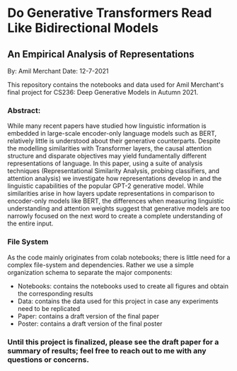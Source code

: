 # Do Generative Transformers Read Like Bidirectional Models
## An Empirical Analysis of Representations

By: Amil Merchant
Date: 12-7-2021

This repository contains the notebooks and data used for Amil Merchant's final project for CS236: Deep Generative Models in Autumn 2021.

### Abstract: 

While many recent papers have studied how linguistic information is embedded in large-scale encoder-only language models such as BERT, relatively little is understood about their generative counterparts. Despite the modelling similarities with Transformer layers, the causal attention structure and disparate objectives may yield fundamentally different representations of language. In this paper, using a suite of analysis techniques (Representational Similarity Analysis, probing classifiers, and attention analysis) we investigate how representations develop in and the linguistic capabilities of the popular GPT-2 generative model. While similarities arise in how layers update representations in comparison to encoder-only models like BERT, the differences when measuring linguistic understanding and attention weights suggest that generative models are too narrowly focused on the next word to create a complete understanding of the entire input.

### File System

As the code mainly originates from colab notebooks; there is little need for a complex file-system and dependencies. Rather we use a simple organization schema to separate the major components:

- Notebooks: contains the notebooks used to create all figures and obtain the corresponding results
- Data: contains the data used for this project in case any experiments need to be replicated
- Paper: contains a draft version of the final paper
- Poster: contains a draft version of the final poster

### Until this project is finalized, please see the draft paper for a summary of results; feel free to reach out to me with any questions or concerns.
